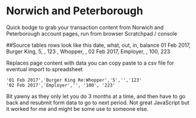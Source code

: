 # Norwich and Peterborough

Quick bodge to grab your transaction content from Norwich and Peterborough account pages, run from browser Scratchpad / console

##Source tables rows look like this
    date, what, out, in, balance
    01 Feb 2017, Burger King, 5, , 123
    , Whopper, ,
    02 Feb 2017, Employer, , 100, 223

Replaces page content with data you can copy paste to a csv file for eventual import to spreadsheet

    '01 Feb 2017','Burger King Re:Whopper','5','','123'
    '02 Feb 2017','Employer','', '100', '223'

Bit yawny as they only let you do 3 months at a time, and then have to go back and resubmit form data to go to next period.
Not great JavaScript but it worked for me and might be some use to someone else.
